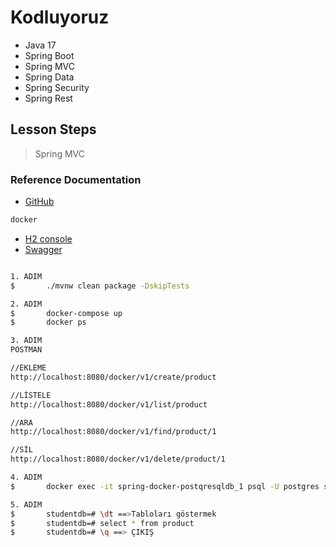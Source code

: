 # Kodluyoruz

- Java 17
- Spring Boot
- Spring MVC
- Spring Data
- Spring Security
- Spring Rest

## Lesson Steps
> Spring MVC
> 

### Reference Documentation

* [GitHub](https://github.com/ismailaricioglu/KodluyoruzSpringBoot)

```sh 
docker
```

* [H2 console](http://localhost:8080/h2-console/l)
* [Swagger](http://localhost:8080/swagger-ui.html)

```sh 

1. ADIM
$       ./mvnw clean package -DskipTests 

2. ADIM
$       docker-compose up
$       docker ps

3. ADIM
POSTMAN

//EKLEME
http://localhost:8080/docker/v1/create/product

//LİSTELE
http://localhost:8080/docker/v1/list/product

//ARA
http://localhost:8080/docker/v1/find/product/1

//SİL
http://localhost:8080/docker/v1/delete/product/1

4. ADIM
$       docker exec -it spring-docker-postqresqldb_1 psql -U postgres studentdb

5. ADIM
$       studentdb=# \dt ==>Tabloları göstermek
$       studentdb=# select * from product
$       studentdb=# \q ==> ÇIKIŞ 

```